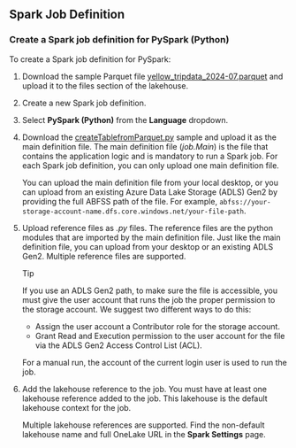 ## Spark Job Definition

### Create a Spark job definition for PySpark (Python)

To create a Spark job definition for PySpark:

1. Download the sample Parquet file [yellow_tripdata_2024-07.parquet](https://d37ci6vzurychx.cloudfront.net/trip-data/yellow_tripdata_2024-07.parquet) and upload it to the files section of the lakehouse.

1. Create a new Spark job definition.

1. Select **PySpark (Python)** from the **Language** dropdown.

1. Download the [createTablefromParquet.py](https://github.com/pankajcloudthat/g7cr/blob/main/sjd/sjddefinition.py) sample and upload it as the main definition file. The main definition file (*job.Main*) is the file that contains the application logic and is mandatory to run a Spark job. For each Spark job definition, you can only upload one main definition file.

   You can upload the main definition file from your local desktop, or you can upload from an existing Azure Data Lake Storage (ADLS) Gen2 by providing the full ABFSS path of the file. For example, `abfss://your-storage-account-name.dfs.core.windows.net/your-file-path`.

1. Upload reference files as *.py* files. The reference files are the python modules that are imported by the main definition file. Just like the main definition file, you can upload from your desktop or an existing ADLS Gen2. Multiple reference files are supported.

   > [!TIP]
   > If you use an ADLS Gen2 path, to make sure the file is accessible, you must give the user account that runs the job the proper permission to the storage account. We suggest two different ways to do this:
   >
   >- Assign the user account a Contributor role for the storage account.
   >- Grant Read and Execution permission to the user account for the file via the ADLS Gen2 Access Control List (ACL).
   >  
   > For a manual run, the account of the current login user is used to run the job.
   
1. Add the lakehouse reference to the job. You must have at least one lakehouse reference added to the job. This lakehouse is the default lakehouse context for the job.

   Multiple lakehouse references are supported. Find the non-default lakehouse name and full OneLake URL in the **Spark Settings** page.

